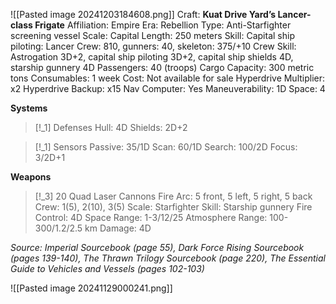 ![[Pasted image 20241203184608.png]]
Craft: **Kuat Drive Yard’s Lancer-class Frigate**
Affiliation: Empire
Era: Rebellion
Type: Anti-Starfighter screening vessel
Scale: Capital
Length: 250 meters
Skill: Capital ship piloting: Lancer
Crew: 810, gunners: 40, skeleton: 375/+10
Crew Skill: Astrogation 3D+2, capital ship piloting 3D+2, capital ship shields 4D, starship gunnery 4D
Passengers: 40 (troops)
Cargo Capacity: 300 metric tons
Consumables: 1 week
Cost: Not available for sale
Hyperdrive Multiplier: x2
Hyperdrive Backup: x15
Nav Computer: Yes
Maneuverability: 1D
Space: 4

**Systems**
> [!_1] Defenses
> Hull: 4D
> Shields: 2D+2

> [!_1] Sensors
> Passive: 35/1D
> Scan: 60/1D
> Search: 100/2D
> Focus: 3/2D+1

**Weapons**
> [!_3] 20 Quad Laser Cannons
> Fire Arc: 5 front, 5 left, 5 right, 5 back
> Crew: 1(5), 2(10), 3(5)
> Scale: Starfighter
> Skill: Starship gunnery
> Fire Control: 4D
> Space Range: 1-3/12/25
> Atmosphere Range: 100-300/1.2/2.5 km
> Damage: 4D



*Source: Imperial Sourcebook (page 55), Dark Force Rising Sourcebook (pages 139-140), The Thrawn Trilogy Sourcebook (page 220), The Essential Guide to Vehicles and Vessels (pages 102-103)*


![[Pasted image 20241129000241.png]]

